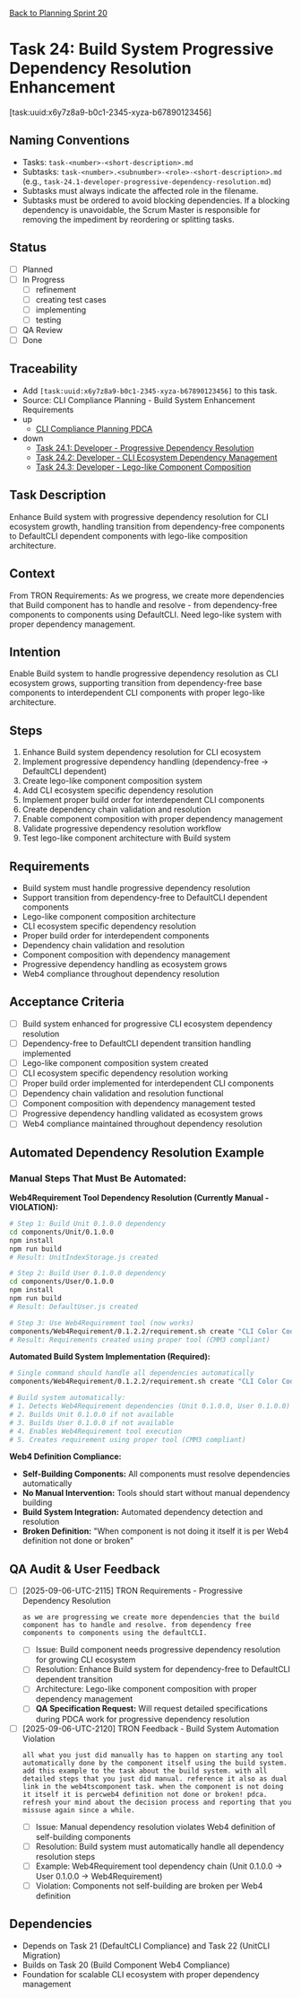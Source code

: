 [Back to Planning Sprint 20](./planning.md)

# Task 24: Build System Progressive Dependency Resolution Enhancement
[task:uuid:x6y7z8a9-b0c1-2345-xyza-b67890123456]

## Naming Conventions
- Tasks: `task-<number>-<short-description>.md`
- Subtasks: `task-<number>.<subnumber>-<role>-<short-description>.md` (e.g., `task-24.1-developer-progressive-dependency-resolution.md`)
- Subtasks must always indicate the affected role in the filename.
- Subtasks must be ordered to avoid blocking dependencies. If a blocking dependency is unavoidable, the Scrum Master is responsible for removing the impediment by reordering or splitting tasks.

## Status
- [ ] Planned
- [ ] In Progress
  - [ ] refinement
  - [ ] creating test cases
  - [ ] implementing
  - [ ] testing
- [ ] QA Review
- [ ] Done

## Traceability
- Add `[task:uuid:x6y7z8a9-b0c1-2345-xyza-b67890123456]` to this task.
- Source: CLI Compliance Planning - Build System Enhancement Requirements
- up
  - [CLI Compliance Planning PDCA](../../project.journal/2025-09-05-UTC-1300-branch-switch-session/pdca/role/po/2025-09-06-UTC-2115-comprehensive-cli-compliance-task-planning.pdca.md)
- down
  - [Task 24.1: Developer - Progressive Dependency Resolution](./task-24.1-developer-progressive-dependency-resolution.md)
  - [Task 24.2: Developer - CLI Ecosystem Dependency Management](./task-24.2-developer-cli-ecosystem-dependency.md)
  - [Task 24.3: Developer - Lego-like Component Composition](./task-24.3-developer-lego-component-composition.md)

## Task Description
Enhance Build system with progressive dependency resolution for CLI ecosystem growth, handling transition from dependency-free components to DefaultCLI dependent components with lego-like composition architecture.

## Context
From TRON Requirements: As we progress, we create more dependencies that Build component has to handle and resolve - from dependency-free components to components using DefaultCLI. Need lego-like system with proper dependency management.

## Intention
Enable Build system to handle progressive dependency resolution as CLI ecosystem grows, supporting transition from dependency-free base components to interdependent CLI components with proper lego-like architecture.

## Steps
1. Enhance Build system dependency resolution for CLI ecosystem
2. Implement progressive dependency handling (dependency-free → DefaultCLI dependent)
3. Create lego-like component composition system
4. Add CLI ecosystem specific dependency resolution
5. Implement proper build order for interdependent CLI components
6. Create dependency chain validation and resolution
7. Enable component composition with proper dependency management
8. Validate progressive dependency resolution workflow
9. Test lego-like component architecture with Build system

## Requirements
- Build system must handle progressive dependency resolution
- Support transition from dependency-free to DefaultCLI dependent components
- Lego-like component composition architecture
- CLI ecosystem specific dependency resolution
- Proper build order for interdependent components
- Dependency chain validation and resolution
- Component composition with dependency management
- Progressive dependency handling as ecosystem grows
- Web4 compliance throughout dependency resolution

## Acceptance Criteria
- [ ] Build system enhanced for progressive CLI ecosystem dependency resolution
- [ ] Dependency-free to DefaultCLI dependent transition handling implemented
- [ ] Lego-like component composition system created
- [ ] CLI ecosystem specific dependency resolution working
- [ ] Proper build order implemented for interdependent CLI components
- [ ] Dependency chain validation and resolution functional
- [ ] Component composition with dependency management tested
- [ ] Progressive dependency handling validated as ecosystem grows
- [ ] Web4 compliance maintained throughout dependency resolution

## Automated Dependency Resolution Example

### **Manual Steps That Must Be Automated:**

**Web4Requirement Tool Dependency Resolution (Currently Manual - VIOLATION):**
```bash
# Step 1: Build Unit 0.1.0.0 dependency
cd components/Unit/0.1.0.0
npm install
npm run build
# Result: UnitIndexStorage.js created

# Step 2: Build User 0.1.0.0 dependency  
cd components/User/0.1.0.0
npm install
npm run build
# Result: DefaultUser.js created

# Step 3: Use Web4Requirement tool (now works)
components/Web4Requirement/0.1.2.2/requirement.sh create "CLI Color Coding Standards" "..."
# Result: Requirements created using proper tool (CMM3 compliant)
```

**Automated Build System Implementation (Required):**
```bash
# Single command should handle all dependencies automatically
components/Web4Requirement/0.1.2.2/requirement.sh create "CLI Color Coding Standards" "..."

# Build system automatically:
# 1. Detects Web4Requirement dependencies (Unit 0.1.0.0, User 0.1.0.0)
# 2. Builds Unit 0.1.0.0 if not available
# 3. Builds User 0.1.0.0 if not available  
# 4. Enables Web4Requirement tool execution
# 5. Creates requirement using proper tool (CMM3 compliant)
```

**Web4 Definition Compliance:**
- **Self-Building Components:** All components must resolve dependencies automatically
- **No Manual Intervention:** Tools should start without manual dependency building
- **Build System Integration:** Automated dependency detection and resolution
- **Broken Definition:** "When component is not doing it itself it is per Web4 definition not done or broken"

## QA Audit & User Feedback
- [ ] [2025-09-06-UTC-2115] TRON Requirements - Progressive Dependency Resolution
  ```quote
  as we are progressing we create more dependencies that the build component has to handle and resolve. from dependency free components to components using the defaultCLI.
  ```
  - [ ] Issue: Build component needs progressive dependency resolution for growing CLI ecosystem
  - [ ] Resolution: Enhance Build system for dependency-free to DefaultCLI dependent transition
  - [ ] Architecture: Lego-like component composition with proper dependency management
  - [ ] **QA Specification Request:** Will request detailed specifications during PDCA work for progressive dependency resolution

- [ ] [2025-09-06-UTC-2120] TRON Feedback - Build System Automation Violation
  ```quote
  all what you just did manually has to happen on starting any tool automatically done by the component itself using the build system. add this example to the task about the build system. with all detailed steps that you just did manual. reference it also as dual link in the web4tscomponent task. when the component is not doing it itself it is percweb4 definition not done or broken! pdca. refresh your mind about the decision process and reporting that you missuse again since a while.
  ```
  - [ ] Issue: Manual dependency resolution violates Web4 definition of self-building components
  - [ ] Resolution: Build system must automatically handle all dependency resolution steps
  - [ ] Example: Web4Requirement tool dependency chain (Unit 0.1.0.0 → User 0.1.0.0 → Web4Requirement)
  - [ ] Violation: Components not self-building are broken per Web4 definition

## Dependencies
- Depends on Task 21 (DefaultCLI Compliance) and Task 22 (UnitCLI Migration)
- Builds on Task 20 (Build Component Web4 Compliance)
- Foundation for scalable CLI ecosystem with proper dependency management